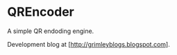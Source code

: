 QREncoder
=========

A simple QR endoding engine.

Development blog at [http://grimleyblogs.blogspot.com].

